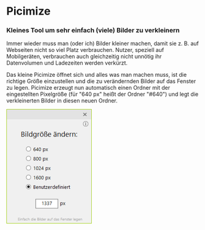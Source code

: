 # Picimize
### Kleines Tool um sehr einfach (viele) Bilder zu verkleinern

Immer wieder muss man (oder ich) Bilder kleiner machen, damit sie z. B. auf Webseiten nicht so viel Platz verbrauchen.
Nutzer, speziell auf Mobilgeräten, verbrauchen auch gleichzeitig nicht unnötig ihr Datenvolumen und Ladezeiten werden verkürzt.

Das kleine Picimize öffnet sich und alles was man machen muss, ist die richtige Größe einzustellen und die zu verändernden Bilder auf das Fenster zu legen.
Picimize erzeugt nun automatisch einen Ordner mit der eingestellten Pixelgröße (für "640 px" heißt der Ordner "#640") und legt die verkleinerten Bilder in diesen neuen Ordner.

![Bild der Programmoberfläche](picimize_form.png)
